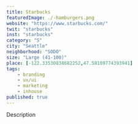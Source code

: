 ```yaml
---
title: Starbucks
featuredImage: ./-hamburgers.png
website: "https://www.starbucks.com/"
twit: "starbucks"
inst: "starbucks"
category: "S"
city: "Seattle"
neighborhood: "SODO"
size: "Large (41-100)"
place: [-122.33530838682252,47.58109774393941]
tags:
    - branding
    - ux/ui
    - marketing
    - inhouse
published: true
---
```


Description
